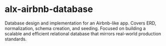 # alx-airbnb-database
Database design and implementation for an Airbnb-like app. Covers ERD, normalization, schema creation, and seeding. Focused on building a scalable and efficient relational database that mirrors real-world production standards.
